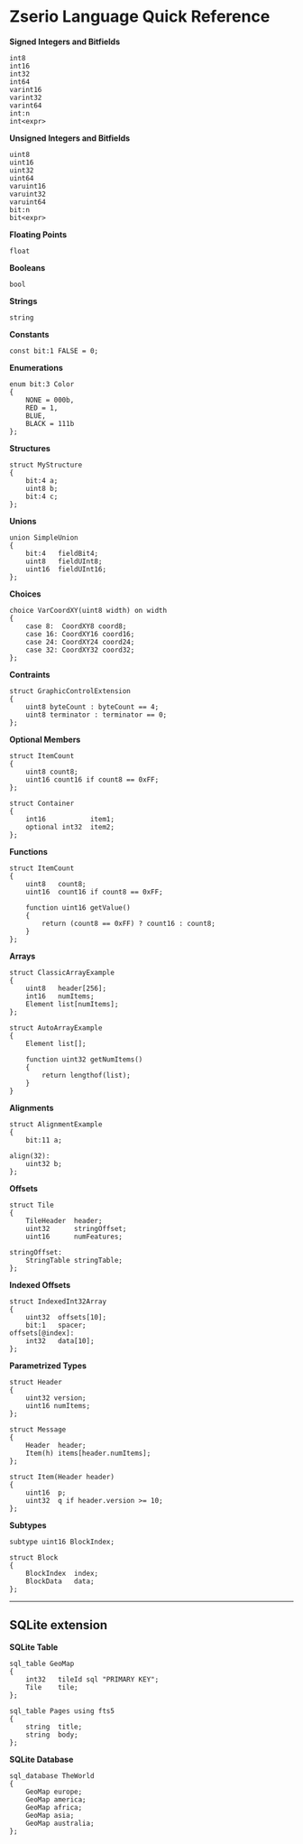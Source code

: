 # Zserio Language Quick Reference

**Signed Integers and Bitfields**
```
int8
int16
int32
int64
varint16
varint32
varint64
int:n
int<expr>
```

**Unsigned Integers and Bitfields**
```
uint8
uint16
uint32
uint64
varuint16
varuint32
varuint64
bit:n
bit<expr>
```

**Floating Points**
```
float
```

**Booleans**
```
bool
```

**Strings**
```
string
```

**Constants**
```
const bit:1 FALSE = 0;
```

**Enumerations**
```
enum bit:3 Color
{
    NONE = 000b,
    RED = 1,
    BLUE,
    BLACK = 111b
};
```

**Structures**
```
struct MyStructure
{
    bit:4 a;
    uint8 b;
    bit:4 c;
};
```

**Unions**
```
union SimpleUnion
{
    bit:4   fieldBit4;
    uint8   fieldUInt8;
    uint16  fieldUInt16;
};
```

**Choices**
```
choice VarCoordXY(uint8 width) on width
{
    case 8:  CoordXY8 coord8;
    case 16: CoordXY16 coord16;
    case 24: CoordXY24 coord24;
    case 32: CoordXY32 coord32;
};
```

**Contraints**
```
struct GraphicControlExtension
{
    uint8 byteCount : byteCount == 4;
    uint8 terminator : terminator == 0;
};
```

**Optional Members**
```
struct ItemCount
{
    uint8 count8;
    uint16 count16 if count8 == 0xFF;
};

struct Container
{
    int16           item1;
    optional int32  item2;
};
```

**Functions**
```
struct ItemCount
{
    uint8   count8;
    uint16  count16 if count8 == 0xFF;

    function uint16 getValue()
    {
        return (count8 == 0xFF) ? count16 : count8;
    }
};
```

**Arrays**
```
struct ClassicArrayExample
{
    uint8   header[256];
    int16   numItems;
    Element list[numItems];
};

struct AutoArrayExample
{
    Element list[];

    function uint32 getNumItems()
    {
        return lengthof(list);
    }
}
```

**Alignments**
```
struct AlignmentExample
{
    bit:11 a;
    
align(32):
    uint32 b;
};
```

**Offsets**
```
struct Tile
{
    TileHeader  header;
    uint32      stringOffset;
    uint16      numFeatures;

stringOffset:
    StringTable stringTable;
};
```

**Indexed Offsets**
```
struct IndexedInt32Array
{
    uint32  offsets[10];
    bit:1   spacer;
offsets[@index]:
    int32   data[10];
};
```

**Parametrized Types**
```
struct Header
{
    uint32 version;
    uint16 numItems;
};

struct Message
{
    Header  header;
    Item(h) items[header.numItems];
};

struct Item(Header header)
{
    uint16  p;
    uint32  q if header.version >= 10;
};
```

**Subtypes**
```
subtype uint16 BlockIndex;

struct Block
{
    BlockIndex  index;
    BlockData   data;
};
```

-------
## SQLite extension 

**SQLite Table**
```
sql_table GeoMap
{
    int32   tileId sql "PRIMARY KEY";
    Tile    tile;
};

sql_table Pages using fts5
{
    string  title;
    string  body;
};
```

**SQLite Database**
```
sql_database TheWorld
{
    GeoMap europe;
    GeoMap america;
    GeoMap africa;
    GeoMap asia;
    GeoMap australia;
};
```
